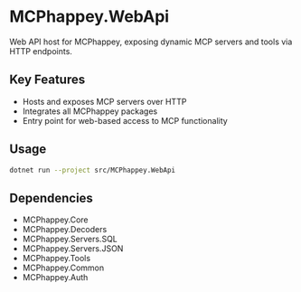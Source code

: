 # MCPhappey.WebApi

Web API host for MCPhappey, exposing dynamic MCP servers and tools via HTTP endpoints.

## Key Features
- Hosts and exposes MCP servers over HTTP
- Integrates all MCPhappey packages
- Entry point for web-based access to MCP functionality

## Usage
```sh
dotnet run --project src/MCPhappey.WebApi
```

## Dependencies
- MCPhappey.Core
- MCPhappey.Decoders
- MCPhappey.Servers.SQL
- MCPhappey.Servers.JSON
- MCPhappey.Tools
- MCPhappey.Common
- MCPhappey.Auth
